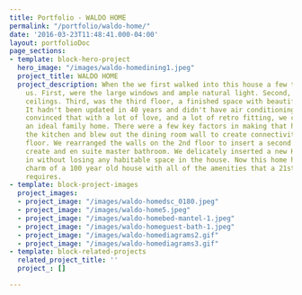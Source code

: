 ```yaml
---
title: Portfolio - WALDO HOME
permalink: "/portfolio/waldo-home/"
date: '2016-03-23T11:48:41.000-04:00'
layout: portfolioDoc
page_sections:
- template: block-hero-project
  hero_image: "/images/waldo-homedining1.jpeg"
  project_title: WALDO HOME
  project_description: When the we first walked into this house a few things struck
    us. First, were the large windows and ample natural light. Second, were the high
    ceilings. Third, was the third floor, a finished space with beautiful pine floors.
    It hadn't been updated in 40 years and didn't have air conditioning, but we were
    convinced that with a lot of love, and a lot of retro fitting, we could make this
    an ideal family home. There were a few key factors in making that happen. We rearranged
    the kitchen and blew out the dining room wall to create connectivity on the 1st
    floor. We rearranged the walls on the 2nd floor to insert a second full bath and
    create and en suite master bathroom. We delicately inserted a new HVAC system
    in without losing any habitable space in the house. Now this home has all the
    charm of a 100 year old house with all of the amenities that a 21st century family
    requires.
- template: block-project-images
  project_images:
  - project_image: "/images/waldo-homedsc_0180.jpeg"
  - project_image: "/images/waldo-home5.jpeg"
  - project_image: "/images/waldo-homebed-mantel-1.jpeg"
  - project_image: "/images/waldo-homeguest-bath-1.jpeg"
  - project_image: "/images/waldo-homediagrams2.gif"
  - project_image: "/images/waldo-homediagrams3.gif"
- template: block-related-projects
  related_project_title: ''
  project_: []

---
```

